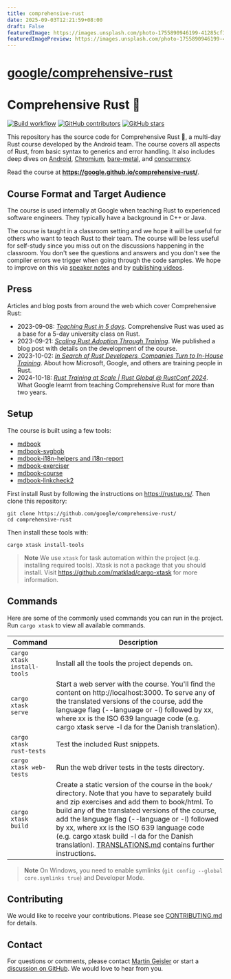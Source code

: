 ```yaml
---
title: comprehensive-rust
date: 2025-09-03T12:21:59+08:00
draft: False
featuredImage: https://images.unsplash.com/photo-1755890946199-41285cf169bc?ixid=M3w0NjAwMjJ8MHwxfHJhbmRvbXx8fHx8fHx8fDE3NTY4NzMyMzl8&ixlib=rb-4.1.0
featuredImagePreview: https://images.unsplash.com/photo-1755890946199-41285cf169bc?ixid=M3w0NjAwMjJ8MHwxfHJhbmRvbXx8fHx8fHx8fDE3NTY4NzMyMzl8&ixlib=rb-4.1.0
---
```


# [google/comprehensive-rust](https://github.com/google/comprehensive-rust)

# Comprehensive Rust 🦀

[![Build workflow](https://img.shields.io/github/actions/workflow/status/google/comprehensive-rust/build.yml?style=flat-square)](https://github.com/google/comprehensive-rust/actions/workflows/build.yml?query=branch%3Amain)
[![GitHub contributors](https://img.shields.io/github/contributors/google/comprehensive-rust?style=flat-square)](https://github.com/google/comprehensive-rust/graphs/contributors)
[![GitHub stars](https://img.shields.io/github/stars/google/comprehensive-rust?style=flat-square)](https://github.com/google/comprehensive-rust/stargazers)

This repository has the source code for Comprehensive Rust 🦀, a multi-day Rust
course developed by the Android team. The course covers all aspects of Rust,
from basic syntax to generics and error handling. It also includes deep dives on
[Android], [Chromium], [bare-metal], and [concurrency].

[Android]: https://google.github.io/comprehensive-rust/android.html
[Chromium]: https://google.github.io/comprehensive-rust/chromium.html
[bare-metal]: https://google.github.io/comprehensive-rust/bare-metal.html
[concurrency]: https://google.github.io/comprehensive-rust/concurrency.html

Read the course at **https://google.github.io/comprehensive-rust/**.

## Course Format and Target Audience

The course is used internally at Google when teaching Rust to experienced
software engineers. They typically have a background in C++ or Java.

The course is taught in a classroom setting and we hope it will be useful for
others who want to teach Rust to their team. The course will be less useful for
self-study since you miss out on the discussions happening in the classroom. You
don't see the questions and answers and you don't see the compiler errors we
trigger when going through the code samples. We hope to improve on this via
[speaker notes](https://github.com/google/comprehensive-rust/issues/53) and by
[publishing videos](https://github.com/google/comprehensive-rust/issues/52).

## Press

Articles and blog posts from around the web which cover Comprehensive Rust:

- 2023-09-08:
  _[Teaching Rust in 5 days](https://mo8it.com/blog/teaching-rust/)_.
  Comprehensive Rust was used as a base for a 5-day university class on Rust.
- 2023-09-21:
  _[Scaling Rust Adoption Through Training](https://security.googleblog.com/2023/09/scaling-rust-adoption-through-training.html)_.
  We published a blog post with details on the development of the course.
- 2023-10-02:
  _[In Search of Rust Developers, Companies Turn to In-House Training](https://www.darkreading.com/application-security/seeking-rust-developers-in-house-training)_.
  About how Microsoft, Google, and others are training people in Rust.
- 2024-10-18:
  _[Rust Training at Scale | Rust Global @ RustConf 2024](https://youtu.be/7h5KyMqt2-Q?si=4M99HdWWxMaqN8Zr)_.
  What Google learnt from teaching Comprehensive Rust for more than two years.

## Setup

The course is built using a few tools:

- [mdbook](https://github.com/rust-lang/mdBook)
- [mdbook-svgbob](https://github.com/boozook/mdbook-svgbob)
- [mdbook-i18n-helpers and i18n-report](https://github.com/google/mdbook-i18n-helpers)
- [mdbook-exerciser](mdbook-exerciser/)
- [mdbook-course](mdbook-course/)
- [mdbook-linkcheck2](https://github.com/marxin/mdbook-linkcheck2)

First install Rust by following the instructions on https://rustup.rs/. Then
clone this repository:

```shell
git clone https://github.com/google/comprehensive-rust/
cd comprehensive-rust
```

Then install these tools with:

```shell
cargo xtask install-tools
```

> **Note** We use `xtask` for task automation within the project (e.g.
> installing required tools). Xtask is not a package that you should install.
> Visit https://github.com/matklad/cargo-xtask for more information.

## Commands

Here are some of the commonly used commands you can run in the project. Run
`cargo xtask` to view all available commands.

| Command                     | Description                                                                                                                                                                                                                                                                                                                                                                                                                            |
| --------------------------- | -------------------------------------------------------------------------------------------------------------------------------------------------------------------------------------------------------------------------------------------------------------------------------------------------------------------------------------------------------------------------------------------------------------------------------------- |
| `cargo xtask install-tools` | Install all the tools the project depends on.                                                                                                                                                                                                                                                                                                                                                                                          |
| `cargo xtask serve`         | Start a web server with the course. You'll find the content on http://localhost:3000. To serve any of the translated versions of the course, add the language flag (--language or -l) followed by xx, where xx is the ISO 639 language code (e.g. cargo xtask serve -l da for the Danish translation).                                                                                                                                 |
| `cargo xtask rust-tests`    | Test the included Rust snippets.                                                                                                                                                                                                                                                                                                                                                                                                       |
| `cargo xtask web-tests`     | Run the web driver tests in the tests directory.                                                                                                                                                                                                                                                                                                                                                                                       |
| `cargo xtask build`         | Create a static version of the course in the `book/` directory. Note that you have to separately build and zip exercises and add them to book/html. To build any of the translated versions of the course, add the language flag (--language or -l) followed by xx, where xx is the ISO 639 language code (e.g. cargo xtask build -l da for the Danish translation). [TRANSLATIONS.md](TRANSLATIONS.md) contains further instructions. |

> **Note** On Windows, you need to enable symlinks
> (`git config --global core.symlinks true`) and Developer Mode.

## Contributing

We would like to receive your contributions. Please see
[CONTRIBUTING.md](CONTRIBUTING.md) for details.

## Contact

For questions or comments, please contact
[Martin Geisler](mailto:mgeisler@google.com) or start a
[discussion on GitHub](https://github.com/google/comprehensive-rust/discussions).
We would love to hear from you.
